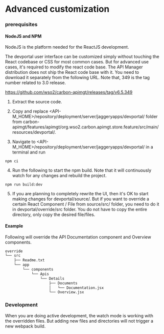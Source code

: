 # Advanced customization

### prerequisites

#### NodeJS and NPM

 NodeJS is the platform needed for the ReactJS development. 

The devportal user interface can be customized simply without touching the React codebase or CSS for most common cases. But for advanced use cases, it's required to modify the react code base. The API Manager distribution does not ship the React code base with it. You need to download it separately from the following URL. Note that, 349 is the tag number related to 3.0 release.


 https://github.com/wso2/carbon-apimgt/releases/tag/v6.5.349

 1. Extract the source code.

 2. Copy and replace <API-M_HOME>/repository/deployment/server/jaggeryapps/devportal/ folder from ‎⁨carbon-apimgt⁩/features⁩/apimgt⁩/org.wso2.carbon.apimgt.store.feature⁩/src⁩/main⁩/resources⁩/devportal/.

 3. Navigate to <API-M_HOME>/repository/deployment/server/jaggeryapps/devportal/  in a terminal and run 

```
npm ci
```
 4. Run the following to start the npm build. Note that it will continuously watch for any changes and rebuild the project.  
 ```
 npm run build:dev
 ```
5. If you are planning to completely rewrite the UI, then it's OK to start making changes for devportal/source/. But if you want to override a certain React Component / File from source/src/ folder, you need to do it in devportal/override/src folder. You do not have to copy the entire directory, only copy the desired file/files.

#### Example
Following will override the API Documentation component and Overview components.
```sh
override
└── src
    ├── Readme.txt
    └── app
        └── components
            └── Apis
                └── Details
                    ├── Documents
                    │   └── Documentation.jsx
                    └── Overview.jsx
```

### Development

When you are doing active development, the watch mode is working with the overridden files. But adding new files and directories will not trigger a new webpack build.